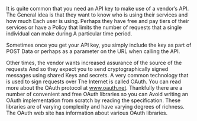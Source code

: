 It is quite common that you need an API key to make use of a vendor’s API. The
General idea is that they want to know who is using their services and how much
Each user is using. Perhaps they have free and pay tiers of their services or have a
Policy that limits the number of requests that a single individual can make during
A particular time period.

Sometimes once you get your API key, you simply include the key as part of POST
Data or perhaps as a parameter on the URL when calling the API.

Other times, the vendor wants increased assurance of the source of the requests
And so they expect you to send cryptographically signed messages using shared
Keys and secrets. A very common technology that is used to sign requests over
The Internet is called OAuth. You can read more about the OAuth protocol at
www.oauth.net.
Thankfully there are a number of convenient and free OAuth libraries so you can
Avoid writing an OAuth implementation from scratch by reading the specification.
These libraries are of varying complexity and have varying degrees of richness. The
OAuth web site has information about various OAuth libraries.